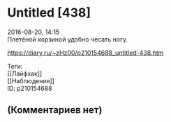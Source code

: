 Untitled [438]
==============

  
2016-08-20, 14:15  
 Плетёной корзиной удобно чесать ногу.   
  
<https://diary.ru/~zHz00/p210154688_untitled-438.htm>  
  
Теги:  
[[Лайфхак]]  
[[Наблюдения]]  
ID: p210154688  


(Комментариев нет)
------------------